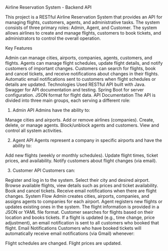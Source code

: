 Airline Reservation System - Backend API

This project is a RESTful Airline Reservation System that provides an API for managing flights, customers, agents, and administrative tasks. The system consists of three primary roles: Admin, Agent, and Customer. The system allows airlines to create and manage flights, customers to book tickets, and administrators to control the overall operation.

Key Features

Admin can manage cities, airports, companies, agents, customers, and flights.
Agents can manage flight schedules, update flight details, and notify customers of important changes.
Customers can search for flights, book and cancel tickets, and receive notifications about changes in their flights.
Automatic email notifications sent to customers when flight schedules or details are updated.
Technologies Used
RESTful API built with Java.
Swagger for API documentation and testing.
Spring Boot for server configuration.
JSON format for flight data.
API Documentation
The API is divided into three main groups, each serving a different role:

1. Admin API
Admins have the ability to:

Manage cities and airports.
Add or remove airlines (companies).
Create, delete, or manage agents.
Block/unblock agents and customers.
View and control all system activities.

2. Agent API
Agents represent a company in specific airports and have the ability to:

Add new flights (weekly or monthly schedules).
Update flight times, ticket prices, and availability.
Notify customers about flight changes (via email).

3. Customer API
Customers can:

Register and log in to the system.
Select their city and desired airport.
Browse available flights, view details such as prices and ticket availability.
Book and cancel tickets.
Receive email notifications when there are flight changes.
System Flow
Admin creates cities, airports, companies, and assigns agents to companies for each airport.
Agent registers new flights or updates existing ones in the system. The flight information is provided in a JSON or YAML file format.
Customer searches for flights based on their location and books tickets.
If a flight is updated (e.g., time change, price adjustment), an email notification is sent to all customers who booked that flight.
Email Notifications
Customers who have booked tickets will automatically receive email notifications (via Gmail) whenever:

Flight schedules are changed.
Flight prices are updated.
